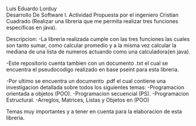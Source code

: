 Luis Eduardo Lorduy      
Desarrollo De Software I. 
Actividad Propuesta por el ingeniero Cristian Cuadrado (Realizar una libreria que me permita realizar tres funciones especificas en java).

Descripcion:
-La libreria realizada cumple con las tres funciones las cuales son tanto sumar, como calcular promedio y a la misma vez calcular la mediana de una lista de numeros
actuando como una calculadora(en java).

-Este repositorio cuenta tambien con un documento .txt el cual se encuentra el pseudocodigo realizado en base pseint para esta libreria. 

-Por ultimo se encuentra un documento .pdf el cual contiene una investigacion detallada sobre todos los siguientes temas:
-Programacion orientada a objetos (POO).
-Programacion secuencial (PS).
-Programacion Estructural.
-Arreglos, Matrices, Listas y Objetos en (POO)

Temas muy importantes y a tener en cuenta para la elaboracion de esta libreria.
